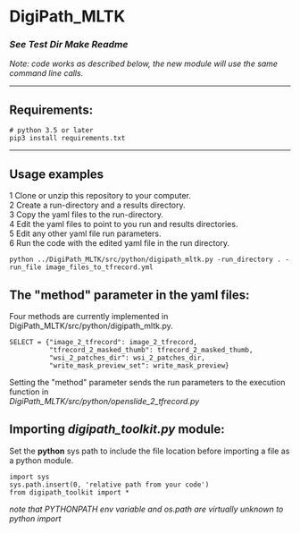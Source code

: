 # DigiPath_MLTK
### _See Test Dir Make Readme_ <br>
_Note: code works as described below, the new module will use the same command line calls._ <br>
****
## Requirements:
```
# python 3.5 or later
pip3 install requirements.txt
```
****
## Usage examples
1 Clone or unzip this repository to your computer. <br>
2 Create a run-directory and a results directory. <br>
3 Copy the yaml files to the run-directory. <br>
4 Edit the yaml files to point to you run and results directories. <br>
5 Edit any other yaml file run parameters. <br>
6 Run the code with the edited yaml file in the run directory.  <br>
```
python ../DigiPath_MLTK/src/python/digipath_mltk.py -run_directory . -run_file image_files_to_tfrecord.yml
```

## The "method" parameter in the yaml files:
Four methods are currently implemented in DigiPath_MLTK/src/python/digipath_mltk.py. <br>
```
SELECT = {"image_2_tfrecord": image_2_tfrecord,
          "tfrecord_2_masked_thumb": tfrecord_2_masked_thumb,
          "wsi_2_patches_dir": wsi_2_patches_dir,
          "write_mask_preview_set": write_mask_preview}
```
Setting the "method" parameter sends the run parameters to the execution function in <br>
  _DigiPath_MLTK/src/python/openslide_2_tfrecord.py_ <br>

## Importing _digipath_toolkit.py_ module:
Set the __python__ sys path to include the file location before importing a file as a python module. <br>
```
import sys
sys.path.insert(0, 'relative path from your code')
from digipath_toolkit import *
```
_note that PYTHONPATH env variable and os.path are virtually unknown to python import_
